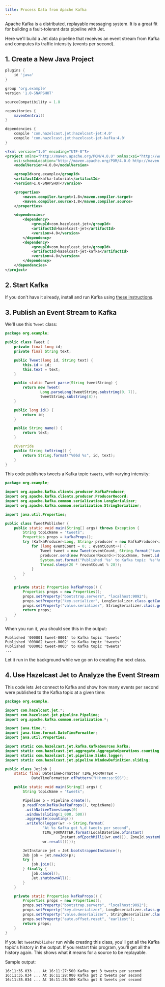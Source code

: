 ```yaml
---
title: Process Data from Apache Kafka
---
```


Apache Kafka is a distributed, replayable messaging system. It is a
great fit for building a fault-tolerant data pipeline with Jet.

Here we'll build a Jet data pipeline that receives an event stream from
Kafka and computes its traffic intensity (events per second).

## 1. Create a New Java Project

<!--DOCUSAURUS_CODE_TABS-->

<!--Gradle-->

```groovy
plugins {
    id 'java'
}

group 'org.example'
version '1.0-SNAPSHOT'

sourceCompatibility = 1.8

repositories {
    mavenCentral()
}

dependencies {
    compile 'com.hazelcast.jet:hazelcast-jet:4.0'
    compile 'com.hazelcast.jet:hazelcast-jet-kafka:4.0'
}
```

<!--Maven-->

```xml
<?xml version="1.0" encoding="UTF-8"?>
<project xmlns="http://maven.apache.org/POM/4.0.0" xmlns:xsi="http://www.w3.org/2001/XMLSchema-instance"
    xsi:schemaLocation="http://maven.apache.org/POM/4.0.0 http://maven.apache.org/xsd/maven-4.0.0.xsd">
    <modelVersion>4.0.0</modelVersion>

    <groupId>org.example</groupId>
    <artifactId>kafka-tutorial</artifactId>
    <version>1.0-SNAPSHOT</version>

    <properties>
        <maven.compiler.target>1.8</maven.compiler.target>
        <maven.compiler.source>1.8</maven.compiler.source>
    </properties>

    <dependencies>
        <dependency>
            <groupId>com.hazelcast.jet</groupId>
            <artifactId>hazelcast-jet</artifactId>
            <version>4.0</version>
        </dependency>
        <dependency>
            <groupId>com.hazelcast.jet</groupId>
            <artifactId>hazelcast-jet-kafka</artifactId>
            <version>4.0</version>
        </dependency>
    </dependencies>
</project>
```

<!--END_DOCUSAURUS_CODE_TABS-->

## 2. Start Kafka

If you don't have it already, install and run Kafka using [these
instructions](https://www.tutorialkart.com/apache-kafka/install-apache-kafka-on-mac).

## 3. Publish an Event Stream to Kafka

We'll use this `Tweet` class:

```java
package org.example;

public class Tweet {
    private final long id;
    private final String text;

    public Tweet(long id, String text) {
        this.id = id;
        this.text = text;
    }

    public static Tweet parse(String tweetString) {
        return new Tweet(
                Long.parseLong(tweetString.substring(0, 7)),
                tweetString.substring(8));
    }

    public long id() {
        return id;
    }

    public String name() {
        return text;
    }

    @Override
    public String toString() {
        return String.format("%06d %s", id, text);
    }
}
```

This code publishes tweets a Kafka topic `tweets`, with varying
intensity:

```java
package org.example;

import org.apache.kafka.clients.producer.KafkaProducer;
import org.apache.kafka.clients.producer.ProducerRecord;
import org.apache.kafka.common.serialization.LongSerializer;
import org.apache.kafka.common.serialization.StringSerializer;

import java.util.Properties;

public class TweetPublisher {
    public static void main(String[] args) throws Exception {
        String topicName = "tweets";
        Properties props = kafkaProps();
        try (KafkaProducer<Long, String> producer = new KafkaProducer<>(props)) {
            for (long eventCount = 0; ; eventCount++) {
                Tweet tweet = new Tweet(eventCount, String.format("tweet-%0,4d", eventCount));
                producer.send(new ProducerRecord<>(topicName, tweet.id(), tweet.toString()));
                System.out.format("Published '%s' to Kafka topic '%s'%n", tweet, topicName);
                Thread.sleep(20 * (eventCount % 20));
            }
        }
    }

    private static Properties kafkaProps() {
        Properties props = new Properties();
        props.setProperty("bootstrap.servers", "localhost:9092");
        props.setProperty("key.serializer", LongSerializer.class.getCanonicalName());
        props.setProperty("value.serializer", StringSerializer.class.getCanonicalName());
        return props;
    }
}
```

When you run it, you should see this in the output:

```text
Published '000001 tweet-0001' to Kafka topic 'tweets'
Published '000002 tweet-0002' to Kafka topic 'tweets'
Published '000003 tweet-0003' to Kafka topic 'tweets'
...
```

Let it run in the background while we go on to creating the next class.

## 4. Use Hazelcast Jet to Analyze the Event Stream

This code lets Jet connect to Kafka and show how many events per second
were published to the Kafka topic at a given time:

```java
package org.example;

import com.hazelcast.jet.*;
import com.hazelcast.jet.pipeline.Pipeline;
import org.apache.kafka.common.serialization.*;

import java.time.*;
import java.time.format.DateTimeFormatter;
import java.util.Properties;

import static com.hazelcast.jet.kafka.KafkaSources.kafka;
import static com.hazelcast.jet.aggregate.AggregateOperations.counting;
import static com.hazelcast.jet.pipeline.Sinks.logger;
import static com.hazelcast.jet.pipeline.WindowDefinition.sliding;

public class JetJob {
    static final DateTimeFormatter TIME_FORMATTER =
            DateTimeFormatter.ofPattern("HH:mm:ss:SSS");

    public static void main(String[] args) {
        String topicName = "tweets";

        Pipeline p = Pipeline.create();
        p.readFrom(kafka(kafkaProps(), topicName))
         .withNativeTimestamps(0)
         .window(sliding(1_000, 500))
         .aggregate(counting())
         .writeTo(logger(wr -> String.format(
                 "At %s Kafka got %,d tweets per second",
                 TIME_FORMATTER.format(LocalDateTime.ofInstant(
                         Instant.ofEpochMilli(wr.end()), ZoneId.systemDefault())),
                 wr.result())));

        JetInstance jet = Jet.bootstrappedInstance();
        Job job = jet.newJob(p);
        try {
            job.join();
        } finally {
            job.cancel();
            Jet.shutdownAll();
        }
    }

    private static Properties kafkaProps() {
        Properties props = new Properties();
        props.setProperty("bootstrap.servers", "localhost:9092");
        props.setProperty("key.deserializer", LongDeserializer.class.getCanonicalName());
        props.setProperty("value.deserializer", StringDeserializer.class.getCanonicalName());
        props.setProperty("auto.offset.reset", "earliest");
        return props;
    }
}
```

If you let `TweetPublisher` run while creating this class, you'll get
all the Kafka topic's history in the output. If you restart this program,
you'll get all the history again. This shows what it means for a source
to be replayable.

Sample output:

```text
16:11:35.033 ... At 16:11:27:500 Kafka got 3 tweets per second
16:11:35.034 ... At 16:11:28:000 Kafka got 2 tweets per second
16:11:35.034 ... At 16:11:28:500 Kafka got 8 tweets per second
```